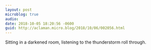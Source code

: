 ```yaml
---
layout: post
microblog: true
audio: 
date: 2018-10-05 18:20:56 -0600
guid: http://aclaman.micro.blog/2018/10/06/002056.html
---
```

Sitting in a darkened room, listening to the thunderstorm roll through.
